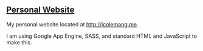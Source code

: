 ## [Personal Website](http://jcolemang.me)

My personal website located at http://jcolemang.me. 

I am using Google App Engine, SASS, and standard HTML and JavaScript to make
this.
